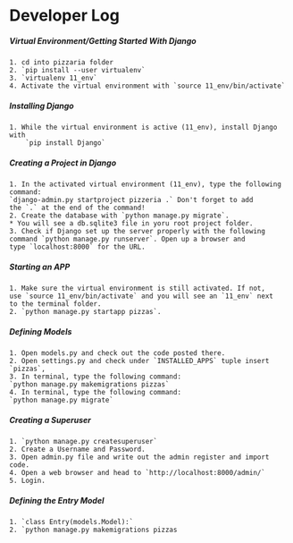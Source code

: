 # Developer Log

##### Virtual Environment/Getting Started With Django

    1. cd into pizzaria folder
    2. `pip install --user virtualenv`
    3. `virtualenv 11_env`
    4. Activate the virtual environment with `source 11_env/bin/activate`

##### Installing Django

    1. While the virtual environment is active (11_env), install Django with
        `pip install Django`

##### Creating a Project in Django

    1. In the activated virtual environment (11_env), type the following command:
    `django-admin.py startproject pizzeria .` Don't forget to add
    the `.` at the end of the command! 
    2. Create the database with `python manage.py migrate`.  
    * You will see a db.sqlite3 file in yoru root project folder. 
    3. Check if Django set up the server properly with the following
    command `python manage.py runserver`. Open up a browser and 
    type `localhost:8000` for the URL.

##### Starting an APP
    1. Make sure the virtual environment is still activated. If not, 
    use `source 11_env/bin/activate` and you will see an `11_env` next
    to the terminal folder.
    2. `python manage.py startapp pizzas`. 

##### Defining Models
    1. Open models.py and check out the code posted there.
    2. Open settings.py and check under `INSTALLED_APPS` tuple insert `pizzas`,
    3. In terminal, type the following command:
    `python manage.py makemigrations pizzas`
    4. In terminal, type the following command:
    `python manage.py migrate`

##### Creating a Superuser
    1. `python manage.py createsuperuser`
    2. Create a Username and Password.
    3. Open admin.py file and write out the admin register and import code.
    4. Open a web browser and head to `http://localhost:8000/admin/`
    5. Login.

##### Defining the Entry Model
    1. `class Entry(models.Model):`
    2. `python manage.py makemigrations pizzas